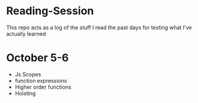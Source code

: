 # Reading-Session

This repo acts as a log of the stuff I read the past days for testing what I've actually learned

# October 5-6

- Js Scopes
- function expressions
- Higher order functions
- Hoisting
